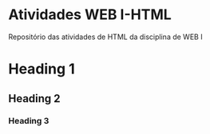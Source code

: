 # Atividades WEB I-HTML
Repositório das atividades de HTML da disciplina de WEB I

# Heading 1
## Heading 2
### Heading 3
